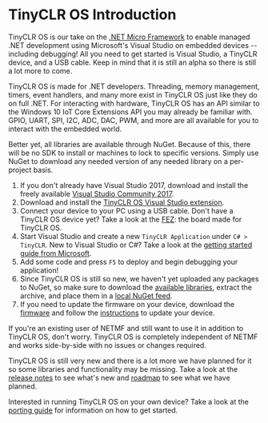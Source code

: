 # TinyCLR OS Introduction

TinyCLR OS is our take on the [.NET Micro Framework](http://netmf.com/) to enable managed .NET development using Microsoft's Visual Studio on embedded devices -- including debugging! All you need to get started is Visual Studio, a TinyCLR device, and a USB cable. Keep in mind that it is still an alpha so there is still a lot more to come.

TinyCLR OS is made for .NET developers. Threading, memory management, timers, event handlers, and many more exist in TinyCLR OS just like they do on full .NET. For interacting with hardware, TinyCLR OS has an API similar to the Windows 10 IoT Core Extensions API you may already be familiar with. GPIO, UART, SPI, I2C, ADC, DAC, PWM, and more are all available for you to interact with the embedded world.

Better yet, all libraries are available through NuGet. Because of this, there will be no SDK to install or machines to lock to specific versions. Simply use NuGet to download any needed version of any needed library on a per-project basis.

1. If you don't already have Visual Studio 2017, download and install the freely available [Visual Studio Community 2017](https://www.visualstudio.com/downloads/).
2. Download and install the [TinyCLR OS Visual Studio extension](https://www.ghielectronics.com/downloads/TinyCLR/v0.5.0/GHIElectronics.TinyCLR.VisualStudio.0.5.0.vsix).
3. Connect your device to your PC using a USB cable. Don't have a TinyCLR OS device yet? Take a look at the [FEZ](../hardware/products/FEZ.md): the board made for TinyCLR OS.
4. Start Visual Studio and create a new `TinyCLR Application` under `C# > TinyCLR`. New to Visual Studio or C#? Take a look at the [getting started guide from Microsoft](https://docs.microsoft.com/en-us/dotnet/csharp/getting-started/with-visual-studio).
5. Add some code and press `F5` to deploy and begin debugging your application!
6. Since TinyCLR OS is still so new, we haven't yet uploaded any packages to NuGet, so make sure to download the [available libraries](https://www.ghielectronics.com/downloads/TinyCLR/v0.5.0/TinyCLR_Libraries.0.5.0.zip), extract the archive, and place them in a [local NuGet feed](https://docs.nuget.org/ndocs/hosting-packages/local-feeds).
7. If you need to update the firmware on your device, download the [firmware](https://www.ghielectronics.com/downloads/TinyCLR/v0.5.0/TinyCLR_Firmware.0.5.0.zip) and follow the [instructions](firmware_update.md) to update your device.

If you're an existing user of NETMF and still want to use it in addition to TinyCLR OS, don't worry. TinyCLR OS is completely independent of NETMF and works side-by-side with no issues or changes required.

TinyCLR OS is still very new and there is a lot more we have planned for it so some libraries and functionality may be missing. Take a look at the [release notes](release_notes.md) to see what's new and [roadmap](roadmap.md) to see what we have planned.

Interested in running TinyCLR OS on your own device? Take a look at the [porting guide](porting/intro.md) for information on how to get started.
